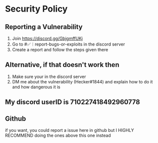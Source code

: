 # Security Policy

## Reporting a Vulnerability

1. Join https://discord.gg/GbjgmffUKj
2. Go to #✅︱report-bugs-or-exploits in the discord server
3. Create a report and follow the steps given there
## Alternative, if that doesn't work then
1. Make sure your in the discord server
2. DM me about the vulnerability (Hecker#1844) and explain how to do it and how dangerous it is
## My discord userID is 710227418492960778

## Github
if you want, you could report a issue here in github but I HIGHLY RECOMMEND doing the ones above this one instead